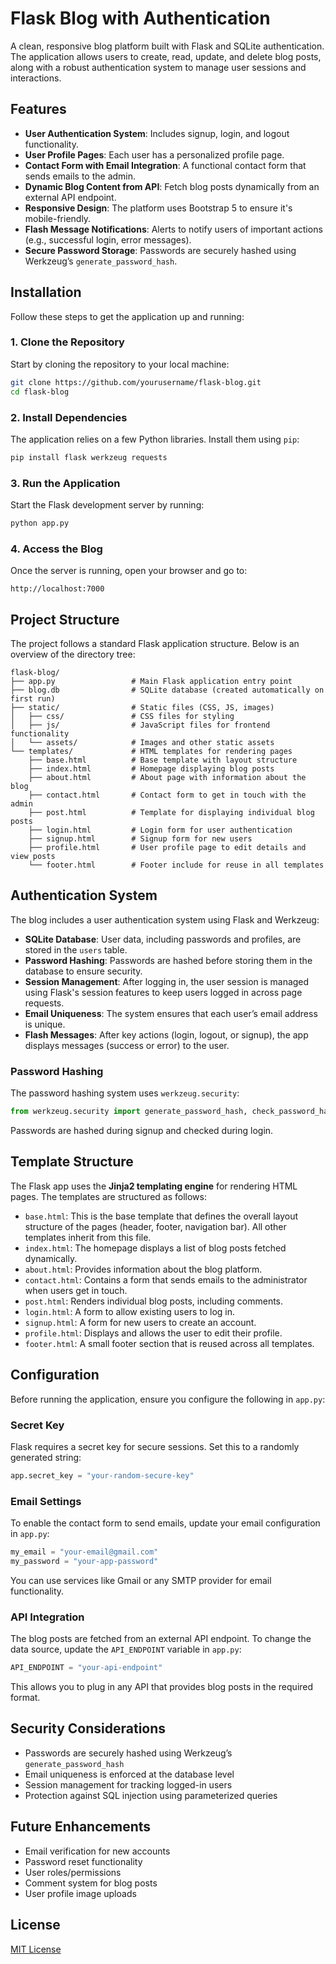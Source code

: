 
# Flask Blog with Authentication

A clean, responsive blog platform built with Flask and SQLite authentication. The application allows users to create, read, update, and delete blog posts, along with a robust authentication system to manage user sessions and interactions.

## Features

- **User Authentication System**: Includes signup, login, and logout functionality.
- **User Profile Pages**: Each user has a personalized profile page.
- **Contact Form with Email Integration**: A functional contact form that sends emails to the admin.
- **Dynamic Blog Content from API**: Fetch blog posts dynamically from an external API endpoint.
- **Responsive Design**: The platform uses Bootstrap 5 to ensure it's mobile-friendly.
- **Flash Message Notifications**: Alerts to notify users of important actions (e.g., successful login, error messages).
- **Secure Password Storage**: Passwords are securely hashed using Werkzeug’s `generate_password_hash`.

## Installation

Follow these steps to get the application up and running:

### 1. Clone the Repository

Start by cloning the repository to your local machine:

```bash
git clone https://github.com/yourusername/flask-blog.git
cd flask-blog
```

### 2. Install Dependencies

The application relies on a few Python libraries. Install them using `pip`:

```bash
pip install flask werkzeug requests
```

### 3. Run the Application

Start the Flask development server by running:

```bash
python app.py
```

### 4. Access the Blog

Once the server is running, open your browser and go to:

```
http://localhost:7000
```

## Project Structure

The project follows a standard Flask application structure. Below is an overview of the directory tree:

```
flask-blog/
├── app.py                 # Main Flask application entry point
├── blog.db                # SQLite database (created automatically on first run)
├── static/                # Static files (CSS, JS, images)
│   ├── css/               # CSS files for styling
│   ├── js/                # JavaScript files for frontend functionality
│   └── assets/            # Images and other static assets
└── templates/             # HTML templates for rendering pages
    ├── base.html          # Base template with layout structure
    ├── index.html         # Homepage displaying blog posts
    ├── about.html         # About page with information about the blog
    ├── contact.html       # Contact form to get in touch with the admin
    ├── post.html          # Template for displaying individual blog posts
    ├── login.html         # Login form for user authentication
    ├── signup.html        # Signup form for new users
    ├── profile.html       # User profile page to edit details and view posts
    └── footer.html        # Footer include for reuse in all templates
```

## Authentication System

The blog includes a user authentication system using Flask and Werkzeug:

- **SQLite Database**: User data, including passwords and profiles, are stored in the `users` table.
- **Password Hashing**: Passwords are hashed before storing them in the database to ensure security.
- **Session Management**: After logging in, the user session is managed using Flask's session features to keep users logged in across page requests.
- **Email Uniqueness**: The system ensures that each user’s email address is unique.
- **Flash Messages**: After key actions (login, logout, or signup), the app displays messages (success or error) to the user.

### Password Hashing

The password hashing system uses `werkzeug.security`:

```python
from werkzeug.security import generate_password_hash, check_password_hash
```

Passwords are hashed during signup and checked during login.

## Template Structure

The Flask app uses the **Jinja2 templating engine** for rendering HTML pages. The templates are structured as follows:

- `base.html`: This is the base template that defines the overall layout structure of the pages (header, footer, navigation bar). All other templates inherit from this file.
- `index.html`: The homepage displays a list of blog posts fetched dynamically.
- `about.html`: Provides information about the blog platform.
- `contact.html`: Contains a form that sends emails to the administrator when users get in touch.
- `post.html`: Renders individual blog posts, including comments.
- `login.html`: A form to allow existing users to log in.
- `signup.html`: A form for new users to create an account.
- `profile.html`: Displays and allows the user to edit their profile.
- `footer.html`: A small footer section that is reused across all templates.

## Configuration

Before running the application, ensure you configure the following in `app.py`:

### Secret Key

Flask requires a secret key for secure sessions. Set this to a randomly generated string:

```python
app.secret_key = "your-random-secure-key"
```

### Email Settings

To enable the contact form to send emails, update your email configuration in `app.py`:

```python
my_email = "your-email@gmail.com"
my_password = "your-app-password"
```

You can use services like Gmail or any SMTP provider for email functionality.

### API Integration

The blog posts are fetched from an external API endpoint. To change the data source, update the `API_ENDPOINT` variable in `app.py`:

```python
API_ENDPOINT = "your-api-endpoint"
```

This allows you to plug in any API that provides blog posts in the required format.

## Security Considerations

- Passwords are securely hashed using Werkzeug’s `generate_password_hash`
- Email uniqueness is enforced at the database level
- Session management for tracking logged-in users
- Protection against SQL injection using parameterized queries

## Future Enhancements

- Email verification for new accounts
- Password reset functionality
- User roles/permissions
- Comment system for blog posts
- User profile image uploads

## License

[MIT License](LICENSE)
